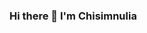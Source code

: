 ### Hi there 👋 I'm Chisimnulia

<!--
**Chisimokoye/Chisimokoye** is a ✨ _special_ ✨ repository because its `README.md` (this file) appears on your GitHub profile.

Here are some ideas to get you started:

- 🌱 I recently completed a Data Analytics and Visulisation certificate course at the University of Birmingham. A credit analyst keen on improving credit processes and delivering consistently good credit using data.
- 📫 How to reach me: chisimokoye@gmail.com
- 😄 Pronouns: She/Her
- ⚡ I like a good joke. Here is one : ![Jokes Card](https://readme-jokes.vercel.app/api)
- <img src="https://github-readme-stats.vercel.app/api/top-langs?username=Chisimokoye&layout=compact"/>
